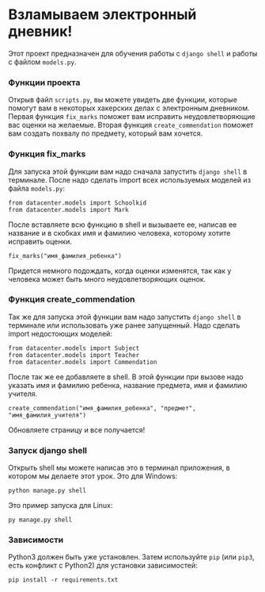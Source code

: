 # Взламываем электронный дневник!

Этот проект предназначен для обучения работы с `django shell` и работы с файлом `models.py`.

### Функции проекта

Открыв файл `scripts.py`, вы можете увидеть две функции, которые помогут вам в некоторых хакерских делах с электронным дневником. Первая функция `fix_marks` поможет вам исправить неудовлетворяющие вас оценки на желаемые. Вторая функция `create_commendation` поможет вам создать похвалу по предмету, который вам хочется.

### Функция fix_marks

Для запуска этой функции вам надо сначала запустить `django shell` в терминале. После надо сделать import всех используемых моделей из файла `models.py`:

```
from datacenter.models import Schoolkid
from datacenter.models import Mark
```

После вставляете всю функцию в shell и вызываете ее, написав ее название и в скобках имя и фамилию человека, которому хотите исправить оценки. 

```
fix_marks("имя_фамилия_ребенка")
```

Придется немного подождать, когда оценки изменятся, так как у человека может быть много неудовлетворяющих оценок.

### Функция create_commendation

Так же для запуска этой функции вам надо запустить `django shell` в терминале или использовать уже ранее запущенный. Надо сделать import недостоющих моделей:

```
from datacenter.models import Subject
from datacenter.models import Teacher
from datacenter.models import Commendation
```

После так же ее добавляете в shell. В этой функции при вызове надо указать имя и фамилию ребенка, название предмета, имя и фамилию учителя.

```
create_commendation("имя_фамилия_ребенка", "предмет", "имя_фамилия_учителя")
```

Обновляете страницу и все получается!

### Запуск django shell

Открыть shell мы можете написав это в терминал приложения, в котором мы делаете этот урок. Это для Windows:

```
python manage.py shell
```

Это пример запуска для Linux:

```
py manage.py shell
```

### Зависимости

Python3 должен быть уже установлен.
Затем используйте `pip` (или `pip3`, есть конфликт с Python2) для 
установки зависимостей:

```
pip install -r requirements.txt
```
